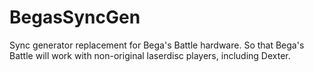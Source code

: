 # BegasSyncGen
Sync generator replacement for Bega's Battle hardware.  So that Bega's Battle will work with non-original laserdisc players, including Dexter.
